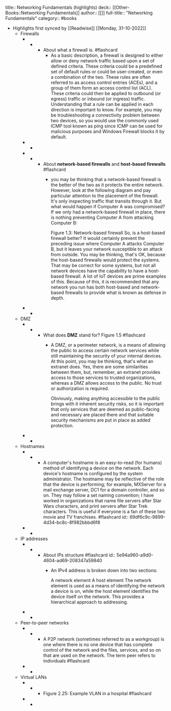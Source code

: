 title:: Networking Fundamentals (highlights)
deck:: [[Other-Books::Networking Fundamentals]]
author:: [[]]
full-title:: "Networking Fundamentals"
category:: #books

- Highlights first synced by [[Readwise]] [[Monday, 31-10-2022]]
	- Firewalls
		- -
			- About what a firewall is. #flashcard
				- As a basic description, a firewall is designed to either allow or deny network traffic based upon a set of defined criteria. These criteria could be a predefined set of default rules or could be user-created, or even a combination of the two. These rules are often referred to as access control entries (ACEs), and a group of them form an access control list (ACL). These criteria could then be applied to outbound (or egress) traffic or inbound (or ingress) traffic. Understanding that a rule can be applied in each direction is important to know. For example, you may be troubleshooting a connectivity problem between two devices, so you would use the commonly used ICMP tool known as ping since ICMP can be used for malicious purposes and Windows Firewall blocks it by default.
		- -
		- -
			- About **network-based firewalls** and **host-based firewalls** #flashcard
				- you may be thinking that a network-based firewall is the better of the two as it protects the entire network. However, look at the following diagram and pay particular attention to the placement of the firewall. It's only inspecting traffic that transits through it. But what would happen if Computer A was compromised? If we only had a network-based firewall in place, there is nothing preventing Computer A from attacking Computer B:
				  
				  
				  Figure 1.3: Network-based firewall
				  So, is a host-based firewall better? It would certainly prevent the preceding issue where Computer A attacks Computer B, but it leaves your network susceptible to an attack from outside. You may be thinking, that's OK, because the host-based firewalls would protect the systems. That may be correct for some systems, but not all network devices have the capability to have a host-based firewall. A lot of IoT devices are prime examples of this. Because of this, it is recommended that any network you run has both host-based and network-based firewalls to provide what is known as defense in depth.
		- -
	- DMZ
		- -
			- What does **DMZ** stand for?
			  Figure 1.5 #flashcard
				- A DMZ, or a perimeter network, is a means of allowing the public to access certain network services while still maintaining the security of your internal devices. At this point, you may be thinking, that's what an extranet does. Yes, there are some similarities between them, but, remember, an extranet provides access to those services to trusted organizations, whereas a DMZ allows access to the public. No trust or authorization is required.
				  
				  Obviously, making anything accessible to the public brings with it inherent security risks, so it is important that only services that are deemed as public-facing and necessary are placed there and that suitable security mechanisms are put in place as added protection.
		- -
	- Hostnames
		- -
			- A computer's hostname is an easy-to-read (for humans) method of identifying a device on the network. Each device's hostname is configured by the system administrator. The hostname may be reflective of the role that the device is performing; for example, MXServer for a mail exchange server, DC1 for a domain controller, and so on. They may follow a set naming convention; I have worked in organizations that name file servers after Star Wars characters, and print servers after Star Trek characters. This is useful if everyone is a fan of these two movie and TV franchises. #flashcard
			  id:: 69df6c9c-9899-4d34-bc8c-8f982bbbd6f8
		- -
	- IP addresses
		- -
			- About IPs structure #flashcard
			  id:: 5e94a960-a9d0-4604-ad69-208347a59840
				- An IPv4 address is broken down into two sections:
				  
				  A network element
				  A host element
				  The network element is used as a means of identifying the network a device is on, while the host element identifies the device itself on the network. This provides a hierarchical approach to addressing.
		- -
	- Peer-to-peer networks
		- -
			- A P2P network (sometimes referred to as a workgroup) is one where there is no one device that has complete control of the network and the files, services, and so on that are used on the network. The term peer refers to individuals #flashcard
		- -
	- Virtual LANs
		- -
			- Figure 2.25: Example VLAN in a hospital #flashcard
		- -